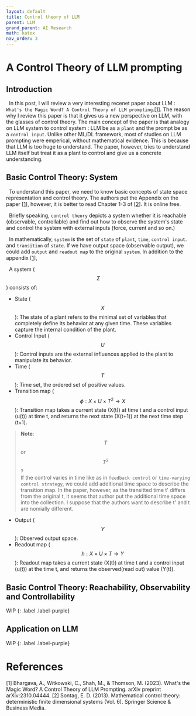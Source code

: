 ```yaml
---
layout: default
title: Control theory of LLM
parent: LLM
grand_parent: AI Research
math: katex
nav_order: 3
---
```


# A Control Theory of LLM prompting

## Introduction

&nbsp; In this post, I will review a very interesting recenet paper about LLM : `What's the Magic Word? A Control Theory of LLM prompting`.[[1](#Bhargava-Aman-et-al)]. The reason why I review this paper is that it gives us a new perspective on LLM, with the glasses of control theory. The main concept of the paper is that analogy on LLM system to control system : LLM be as a `plant` and the prompt be as a `control input`. Unlike other ML/DL framework, most of studies on LLM prompting were emperical, without mathematical evidence. This is because that LLM is too huge to understand. The paper, however, tries to understand LLM itself but treat it as a plant to control and give us a concrete understanding. 

## Basic Control Theory: System

&nbsp; To understand this paper, we need to know basic concepts of state space representation and control theory. The authors put the Appendix on the paper [[1](#Bhargava-Aman-et-al)], however, it is better to read Chapter 1-3 of [[2](#sontag-E-D)]. It is online free.

&nbsp; Briefly speaking, `control theory` depicts a system whether it is reachable (observable, controllable) and find out how to observe the system's state and control the system with external inputs (force, current and so on.)

&nbsp; In mathematically, `system` is the set of `state` of `plant`, `time`, `control input`. and `transition` of `state`. If we have output space (observable output), we could add `output` and `readout map` to the original `system`. In addition to the appendix [[1](#Bhargava-Aman-et-al)],   

&nbsp; A system ($$\Sigma$$) consists of:

 - State ($$X$$): The state of a plant refers to the minimal set of variables that completely define its behavior at any given time. These variables capture the internal condition of the plant.
 - Control Input ($$U$$): Control inputs are the external influences applied to the plant to manipulate its behavior.
 - Time ($$T$$): Time set, the ordered set of positive values.
 - Transition map ($$\phi: X \times U \times T^{2} \rightarrow X$$):  Transition map takes a current state (X(t)) at time t and a control input (u(t)) at time t, and returns the next state (X(t+1)) at the next time step (t+1). 
  > **Note**: $$T$$ or $$T^2$$?  
  If the control varies in time like as in `feedback control` or `time-varying control strategy`, we could add additional time space to describe the transition map. In the paper, however, as the transitted time t' differs from the original t, it seems that author put the additional time space into the collection. I suppose that the authors want to describe t' and t are nomially different.   

 - Output ($$Y$$): Observed output space.  
 - Readout map ($$h: X \times U \times T \rightarrow Y$$): Readout map takes a current state (X(t)) at time t and a control input (u(t)) at the time t, and returns the observed(read out) value (Y(t)).  

## Basic Control Theory: Reachability, Observability and Controllability
WIP {: .label .label-purple}

## Application on LLM
WIP {: .label .label-purple}

<!-- 
## Control Theory Background

&nbsp; 

1. System   
$$\Sigma =  (\Tau, X, U, \phi)$$  
$$ \dot{X} =  AX + Bu$$  
$$ Y =  CX + Du$$  
2. Control Input -->

# References
<span id="Bhargava-Aman-et-al">[1]</span> Bhargava, A., Witkowski, C., Shah, M., & Thomson, M. (2023). What's the Magic Word? A Control Theory of LLM Prompting. arXiv preprint arXiv:2310.04444.
<span id="sontag-E-D">[2]</span> Sontag, E. D. (2013). Mathematical control theory: deterministic finite dimensional systems (Vol. 6). Springer Science & Business Media.